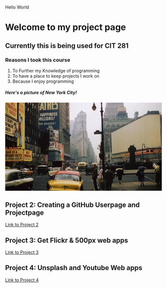 Hello World

# Welcome to my project page

## Currently this is being used for CIT 281

### Reasons I took this course

1. To Further my Knowledge of programming
2. To have a place to keep projects I work on
3. Because I enjoy programming

##### Here's a picture of New York City!

![NYC 1950s](NYC_1950s.jpeg)



## Project 2: Creating a GitHub Userpage and Projectpage

[Link to Project 2](https://uo-cit.github.io/p2-17S-Nickkokino/)

## Project 3: Get Flickr & 500px web apps

[Link to Project 3](https://uo-cit.github.io/p3-17s-Nickkokino/)

## Project 4: Unsplash and Youtube Web apps

[Link to Project 4](https://uo-cit.github.io/p4-17s-Nickkokino/)
